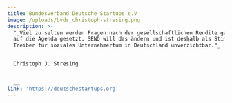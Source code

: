 ```yaml
---
title: Bundesverband Deutsche Startups e.V
image: /uploads/bvds_christoph-stresing.png
description: >-
  "_Viel zu selten werden Fragen nach der gesellschaftlichen Rendite ganz oben
  auf die Agenda gesetzt. SEND will das ändern und ist deshalb als Stimme und
  Treiber für soziales Unternehmertum in Deutschland unverzichtbar."_


  Christoph J. Stresing


  __
link: 'https://deutschestartups.org'
---
```


